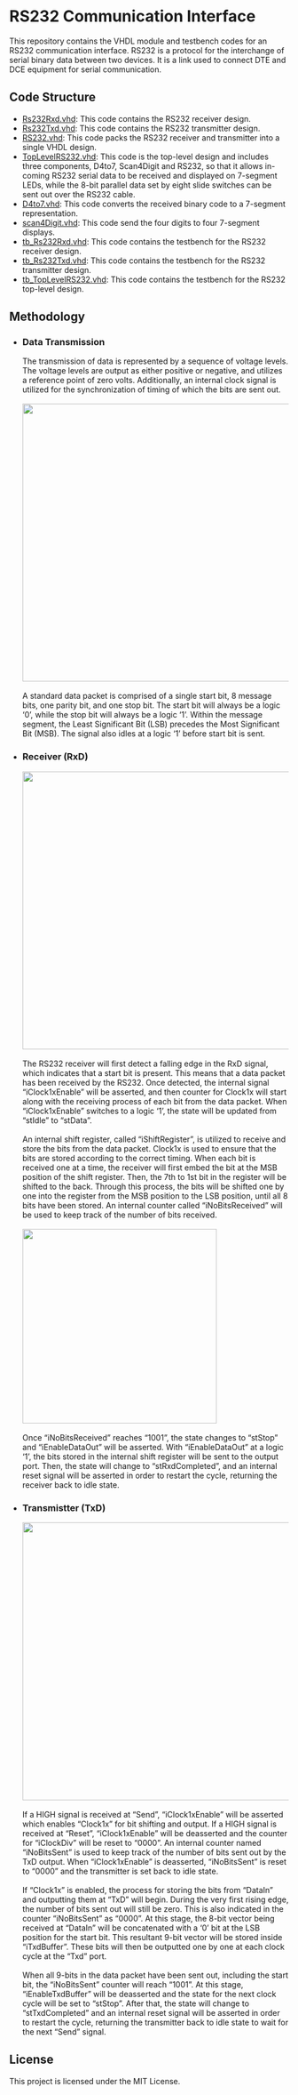 # RS232 Communication Interface
This repository contains the VHDL module and testbench codes for an RS232 communication interface. RS232 is a protocol for the interchange of serial binary data between two devices. It is a link used to connect DTE and DCE equipment for serial communication.

## Code Structure
- [Rs232Rxd.vhd](): This code contains the RS232 receiver design.
- [Rs232Txd.vhd](): This code contains the RS232 transmitter design.
- [RS232.vhd](): This code packs the RS232 receiver and transmitter into a single VHDL design.
- [TopLevelRS232.vhd](): This code  is the top-level design and includes three components, D4to7, Scan4Digit and RS232, so that it allows in-coming RS232 serial data to be received and displayed on 7-segment LEDs, while the 8-bit parallel data set by eight slide switches can be sent out over the RS232 cable.
- [D4to7.vhd](): This code converts the received binary code to a 7-segment representation.
- [scan4Digit.vhd](): This code send the four digits to four 7-segment displays.
- [tb_Rs232Rxd.vhd](): This code contains the testbench for the RS232 receiver design.
- [tb_Rs232Txd.vhd](): This code contains the testbench for the RS232 transmitter design.
- [tb_TopLevelRS232.vhd](): This code contains the testbench for the RS232 top-level design.

## Methodology
- ### Data Transmission
  The transmission of data is represented by a sequence of voltage levels. The voltage levels are output as either positive or negative, and utilizes a reference point of zero volts. Additionally, an internal clock signal is utilized for the synchronization of timing of which the bits are sent out.
  <br><br><img src="https://github.com/julianganjs/rs232-communication-interface/assets/127673790/ff7b5587-21ae-43fa-b15f-ac35adb27859" width="500vw"><br><br>
  A standard data packet is comprised of a single start bit, 8 message bits, one parity bit, and one stop bit. The start bit will always be a logic ‘0’, while the stop bit will always be a logic ‘1’. Within the message segment, the Least Significant Bit (LSB) precedes the Most Significant Bit (MSB). The signal also idles at a logic ‘1’ before start bit is sent.
- ### Receiver (RxD)
  <img src="https://github.com/julianganjs/rs232-communication-interface/assets/127673790/07f6298e-1343-42d0-8715-4ab1a6bbcd0e" width="500vw"><br><br>
  The RS232 receiver will first detect a falling edge in the RxD signal, which indicates that a start bit is present. This means that a data packet has been received by the RS232. Once detected, the internal signal “iClock1xEnable” will be asserted, and then counter for Clock1x will start along with the receiving process of each bit from the data packet. When “iClock1xEnable” switches to a logic ‘1’, the state will be updated from “stIdle” to “stData”.<br><br>
  An internal shift register, called “iShiftRegister”, is utilized to receive and store the bits from the data packet. Clock1x is used to ensure that the bits are stored according to the correct timing. When each bit is received one at a time, the receiver will first embed the bit at the MSB position of the shift register. Then, the 7th to 1st bit in the register will be shifted to the back. Through this process, the bits will be shifted one by one into the register from the MSB position to the LSB position, until all 8 bits have been stored. An internal counter called “iNoBitsReceived” will be used to keep track of the number of bits received.
  <br><br><img src="https://github.com/julianganjs/rs232-communication-interface/assets/127673790/413e1d29-11f2-4c38-b7a1-cbc6465641c0" width="350vw"><br><br>
  Once “iNoBitsReceived” reaches “1001”, the state changes to “stStop” and “iEnableDataOut” will be asserted. With “iEnableDataOut” at a logic ‘1’, the bits stored in the internal shift register will be sent to the output port. Then, the state will change to “stRxdCompleted”, and an internal reset signal will be asserted in order to restart the cycle, returning the receiver back to idle state.
- ### Transmistter (TxD)
  <img src="https://github.com/julianganjs/rs232-communication-interface/assets/127673790/f1733fe8-f431-4b51-8b21-d418b7bdb6f5" width="500vw"><br><br>
  If a HIGH signal is received at “Send”, “iClock1xEnable” will be asserted which enables “Clock1x” for bit shifting and output. If a HIGH signal is received at “Reset”, “iClock1xEnable” will be deasserted and the counter for “iClockDiv” will be reset to “0000”. An internal counter named “iNoBitsSent” is used to keep track of the number of bits sent out by the TxD output. When “iClock1xEnable” is deasserted, “iNoBitsSent” is reset to “0000” and the transmitter is set back to idle state.<br><br>
  If “Clock1x” is enabled, the process for storing the bits from “DataIn” and outputting them at “TxD” will begin. During the very first rising edge, the number of bits sent out will still be zero. This is also indicated in the counter “iNoBitsSent” as “0000”. At this stage, the 8-bit vector being received at “DataIn” will be concatenated with a ‘0’ bit at the LSB position for the start bit. This resultant 9-bit vector will be stored inside “iTxdBuffer”. These bits will then be outputted one by one at each clock cycle at the “Txd” port.<br><br>
  When all 9-bits in the data packet have been sent out, including the start bit, the “iNoBitsSent” counter will reach “1001”. At this stage, “iEnableTxdBuffer” will be deasserted and the state for the next clock cycle will be set to “stStop”. After that, the state will change to “stTxdCompleted” and an internal reset signal will be asserted in order to restart the cycle, returning the transmitter back to idle state to wait for the next “Send” signal.

## License
This project is licensed under the MIT License.
